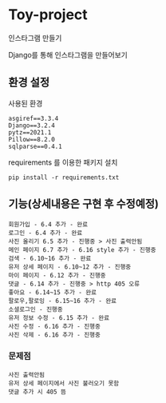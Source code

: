 # Toy-project

인스타그램 만들기

Django를 통해 인스타그램을 만들어보기

## 환경 설정

사용된 환경

```
asgiref==3.3.4
Django==3.2.4
pytz==2021.1
Pillow==8.2.0
sqlparse==0.4.1
```

requirements 를 이용한 패키지 설치

```
pip install -r requirements.txt
```

## 기능(상세내용은 구현 후 수정예정)

```
회원가입 - 6.4 추가 - 완료
로그인 - 6.4 추가 - 완료
사진 올리기 6.5 추가 - 진행중 > 사진 출력안됨
메인 페이지 6.7 추가 - 6.16 style 추가 - 진행중
검색 - 6.10~16 추가 - 완료
유저 상세 페이지 - 6.10~12 추가 - 진행중
마이 페이지 - 6.12 추가 - 진행중
댓글 - 6.14 추가 - 진행중 > http 405 오류
좋아요 - 6.14~15 추가 - 완료
팔로우,팔로잉 - 6.15~16 추가 - 완료
소셜로그인 - 진행중
유저 정보 수정 - 6.15 추가 - 완료
사진 수정 - 6.16 추가 - 진행중
사진 삭제 - 6.16 추가 - 진행중
```

### 문제점

```
사진 출력안됨
유저 상세 페이지에서 사진 불러오기 못함
댓글 추가 시 405 뜸
```
